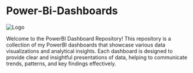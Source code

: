 
# Power-Bi-Dashboards

![Logo]([https://upload.wikimedia.org/wikipedia/commons/thumb/4/4b/Tableau_Logo.png/320px-Tableau_Logo.png](https://powerbi.microsoft.com/pictures/shared/social/social-default-image.png))

Welcome to the PowerBI Dashboard Repository! This repository is a collection of my PowerBI dashboards that showcase various data visualizations and analytical insights. Each dashboard is designed to provide clear and insightful presentations of data, helping to communicate trends, patterns, and key findings effectively.
